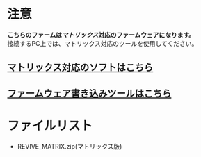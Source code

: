 # 注意

**こちらのファームは*****マトリックス*****対応のファームウェアになります。**  
接続するPC上では、マトリックス対応のツールを使用してください。

## [マトリックス対応のソフトはこちら](https://github.com/bit-trade-one/ADRVMICR2-REVIVE-USB-Micro-Rev2/raw/master/App/Matrix)
## [ファームウェア書き込みツールはこちら](https://github.com/bit-trade-one/ADRVMICR2-REVIVE-USB-Micro-Rev2/raw/master/Firmware/Tool)

# ファイルリスト

 - REVIVE_MATRIX.zip(マトリックス版)
